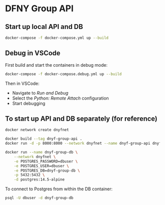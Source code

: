 # DFNY Group API

## Start up local API and DB

```bash
docker-compose -f docker-compose.yml up --build
```

## Debug in VSCode

First build and start the containers in debug mode:

```bash
docker-compose -f docker-compose.debug.yml up --build
```

Then in VSCode:
- Navigate to *Run and Debug*
- Select the *Python: Remote Attach* configuration
- Start debugging

## To start up API and DB separately (for reference)

```bash
docker network create dnyfnet
```

```bash
docker build --tag dnyf-group-api .
docker run -d -p 8000:8000 --network dnyfnet --name dnyf-group-api dnyf-group-api
```

```bash
docker run --name dnyf-group-db \
    --network dnyfnet \
    -e POSTGRES_PASSWORD=dbuser \
    -e POSTGRES_USER=dbuser \
    -e POSTGRES_DB=dnyf-group-db \
    -p 5432:5432 \
    -d postgres:14.5-alpine
```

To connect to Postgres from within the DB container:

```bash
psql -U dbuser -d dnyf-group-db
```
